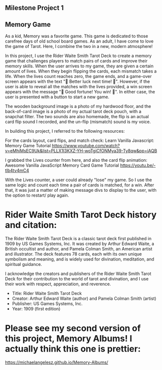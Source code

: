 ## Milestone Project 1
## Memory Game

As a kid, Memory was a favorite game. This game is dedicated to those carefree days of old school board games. As an adult, I have come to love the game of Tarot. Here, I combine the two in a new, modern atmosphere! 

In this project, I use the Rider Waite Smith Tarot Deck to create a memory game that challenges players to match pairs of cards and improve their memory skills. When the user arrives to my game, they are given a certain amount of lives. When they begin flipping the cards, each mismatch takes a life. When the lives count reaches zero, the game ends, and a game-over screen appears with the text "🔮 Better luck next time! 🔮". However, if the user is able to reveal all the matches with the lives provided, a win screen appears with the message "🔮 Good fortune! You win! 🔮". In either case, the user is presented with a button to start a new game.

The wooden background image is a photo of my hardwood floor, and the back-of-card image is a photo of my actual tarot deck pouch, with a snapchat filter. The two sounds are also homemade, the flip is an actual card flip sound I recorded, and the un-flip (mismatch) sound is my voice.

In building this project, I referred to the following resources:

For the cards layout, card flips, and match check:
Learn Vanilla Javascript: Memory Game Tutorial
https://www.youtube.com/watch?v=eMhiMsEC9Uk&list=PLLX1I3KXZ-YH-woTgiCfONMya39-Ty8qw&pp=iAQB

I grabbed the Lives counter from here, and also the card flip animation:
Awesome Vanilla JavaScript Memory Card Game Tutorial
https://youtu.be/-tlb4tv4mC4

With the Lives counter, a user could already "lose" my game. So I use the same logic and count each time a pair of cards is matched, for a win. After that, it was just a matter of making message divs to display to the user, with the option to restart/ play again.


# Rider Waite Smith Tarot Deck history and citation:

The Rider Waite Smith Tarot Deck is a classic tarot deck first published in 1909 by US Games Systems, Inc. It was created by Arthur Edward Waite, a British occultist and author, and Pamela Colman Smith, an American artist and illustrator. The deck features 78 cards, each with its own unique symbolism and meaning, and is widely used for divination, meditation, and spiritual guidance.

I acknowledge the creators and publishers of the Rider Waite Smith Tarot Deck for their contribution to the world of tarot and divination, and I use their work with respect, appreciation, and reverence.

- Title: Rider Waite Smith Tarot Deck
- Creator: Arthur Edward Waite (author) and Pamela Colman Smith (artist)
- Publisher: US Games Systems, Inc.
- Year: 1909 (first edition)


# Please see my second version of this project, Memory Albums! I actually think this one is prettier:
https://michaelangelesz.github.io/Memory-Albums/ 
